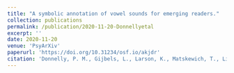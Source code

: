 ```yaml
---
title: "A symbolic annotation of vowel sounds for emerging readers."
collection: publications
permalink: /publication/2020-11-20-Donnellyetal
excerpt: ''
date: 2020-11-20
venue: 'PsyArXiv'
paperurl: 'https://doi.org/10.31234/osf.io/akjdr'
citation: 'Donnelly, P. M., Gijbels, L., Larson, K., Matskewich, T., Linnerud, P., Kuhl, P. K., & Yeatman, J. D. (2020, November 20). A symbolic annotation of vowel sounds for emerging readers. https://doi.org/10.31234/osf.io/akjdr'
---
```

